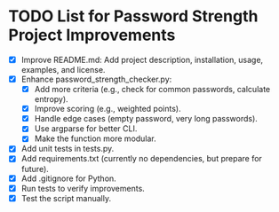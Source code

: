 # TODO List for Password Strength Project Improvements

- [x] Improve README.md: Add project description, installation, usage, examples, and license.
- [x] Enhance password_strength_checker.py:
  - [x] Add more criteria (e.g., check for common passwords, calculate entropy).
  - [x] Improve scoring (e.g., weighted points).
  - [x] Handle edge cases (empty password, very long passwords).
  - [x] Use argparse for better CLI.
  - [x] Make the function more modular.
- [x] Add unit tests in tests.py.
- [x] Add requirements.txt (currently no dependencies, but prepare for future).
- [x] Add .gitignore for Python.
- [x] Run tests to verify improvements.
- [x] Test the script manually.
